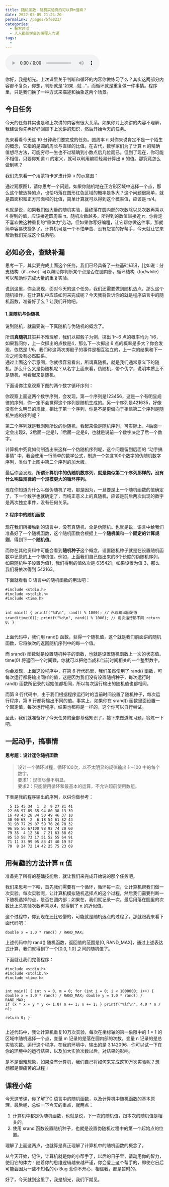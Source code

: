```yaml
---
title: 随机函数：随机实验真的可以算π值嘛？
date: 2022-03-09 21:24:20
permalink: /pages/5fe023/
categories:
  - 极客时间
  - 人人都能学会的编程入门课
tags:
  - 
---
```

<audio title="04.随机函数：随机实验真的可以算π值嘛？" src="https://static001.geekbang.org/resource/audio/6a/db/6a8f564abd3519c251927b057461eadb.mp3" controls="controls"></audio> 
<p>你好，我是胡光。上次课里关于判断和循环的内容你做练习了么？其实这两部分内容都不复杂，你想，判断就是“如果…就…”，而循环就是重复做一件事情。程序里，只是我们换了一种方式来描述和抽象这两个场景。</p><h2>今日任务</h2><p>今天的任务其实也是和上次讲的内容有很大关系。如果你对上次讲的内容不理解，我建议你先再好好回顾下上次讲的知识，然后开始今天的任务。</p><p>先来看看今天这 10 分钟我们要完成的任务。圆周率 π 对你来说肯定不是一个陌生的概念，它指的是圆的周长与直径的比值。在古代，数学家们为了计算 π 的精确值想尽方法，可能穷尽一生也不过精确到小数点后几位而已。但到了现在，你可能不相信，只要你知道 π 的定义，就可以利用编程轻易计算出 π 的值。那究竟怎么做到呢？</p><p>我们先来看一个用蒙特卡罗法计算  π 的示意图：<br>
<img src="https://static001.geekbang.org/resource/image/bb/3f/bb18f5516dedc5c1d5ae2aa610ce523f.jpg" alt="" title="图1：蒙特卡罗法示意图"></p><p>通过观察图1，请你思考一个问题，如果你随机地在正方形区域中选择一个点，那么这个被选择的点，也恰巧落在圆形红色区域的概率是多大？这个问题很简单，就是圆面积和正方形面积的比值，简单计算就可以得到这个概率值，应该是 π/4。</p><p>也就是说，如果我们做大量的随机实验，最终落在圆内部的次数除以总次数再乘以 4 得到的值，应该接近圆周率 π。随机次数越多，所得到的数值越接近 π。你肯定不喜欢做这种重复的“重体力”劳动，但如果你写好编程，让它帮你做这件事，那就简单容易快捷多了。计算机可是一个不怕辛苦、没有怨言的好帮手，今天就让它来帮助我们完成这个任务吧。</p><!-- [[[read_end]]] --><h2>必知必会，查缺补漏</h2><p>思考一下，其实要完成上面这个任务，我们已经具备了一些基础知识，比如说：分支结构（if…else）可以帮助你判断某个点是否在圆内部，循环结构（for/while）可以帮助你完成大量的重复实验。</p><p>说到这里，你会发现，面对今天的这个任务，我们还需要做到随机选点，那么这个随机操作，在计算机中应该如何来完成呢？今天我将告诉你的就是程序语言中的随机函数，准备好了么？让我们开始吧。</p><h4>1.真随机与伪随机</h4><p>说到随机，就需要说一下真随机与伪随机的概念了。</p><p>所谓<strong>真随机</strong>其实并不难理解，我们以掷骰子为例，掷出 1～6 点的概率均为 1/6，如果我问你，上一次掷出的点数是4，那么下一次掷出 6 点的概率是多大？你会发现，依然是 1/6，我们称这两次掷骰子的事件是相互独立的，上一次的结果和下一次之间没有必然联系。<br>
<img src="https://static001.geekbang.org/resource/image/a8/9f/a8e3c9f39a4cd913891d10f35f6f369f.jpg" alt="" title="图2：真随机示意图"><br>
通过上面这个示意图，你就很容易看出，所谓真随机，就是我们通常意义下的随机。那么什么又是伪随机呢？从名字上面来看，伪随机，带个伪字，说明本质上不是随机，可看起来是随机。</p><p>下面请你注意观察下图的两个数字循环序列：<br>
<img src="https://static001.geekbang.org/resource/image/f4/7a/f44e2aafc5cfd8e4b0f8d50434d5b17a.jpg" alt="" title="图3：显然规则与非显然规则"></p><p>你观察上面这两个数字序列，会发现，第一个序列是123456，这是一个有明显规律的序列，你一定不会觉得这个序列是随机生成的。另一个序列是421635，好像没有什么明显的规律，相比于第一个序列，你是不是更偏向于相信第二个序列是随机生成的序列呢？</p><p>第二个序列就是我刚刚所说的伪随机，看起来像是随机序列，可实际上，4后面一定会出现2，2后面一定是1，1后面一定是6，也就是说前一个数字决定了后一个数字。</p><p>计算机中究竟如何制造出来这样一个伪随机序列呢，这个问题留到后面的 “动手搞事情” 中，我会使用一行简单的数学公式，制造一个包含100个数字的伪随机数字序列，类似于上图中第二个序列的加大版。</p><p>最后你会发现，<strong>所谓计算机中的伪随机数序列</strong>，<strong>就是类似第二个序列那样的，没有什么明显规律的一个规模更大的循环序列。</strong></p><p>现在你知道为什么叫做伪随机了吧，那是因为，一旦要是上一个随机函数的值确定了，下一个数字也就确定了，而纯正意义上的真随机，应该是前后两次出现的数字是两次独立事件，没有任何关系。</p><h4>2.程序中的随机函数</h4><p>现在我们所接触到的语言中，没有真随机，全是伪随机。也就是说，语言中给我们准备好了一个随机函数，这个随机函数会根据上一个<strong>随机值</strong>和一个<strong>固定的计算规则</strong>，得到下一个<strong>随机值</strong>。</p><p>而你在其他资料中可能会看到<strong>随机种子</strong>这个概念，设置随机种子就是在设置随机函数中记录的上一个随机值。例如，上面我们自己做出来的6个长度的伪随机序列，如果随机种子设置为值1，我们得到的值依次是 635421，如果设置为值 3，那么我们将依次得到 542163。</p><p>下面就看看 C 语言中的随机函数的用法吧：</p><pre><code>#include &lt;stdio.h&gt;
#include &lt;stdlib.h&gt;
#include &lt;time.h&gt;

int main() {
    printf(&quot;%d\n&quot;, rand() % 1000); // 永远输出固定值
    srand(time(0));
    printf(&quot;%d\n&quot;, rand() % 1000); // 每次运行都不同
    return 0;
} 
</code></pre><p>上面代码中，我们用 rand() 函数，获得一个随机值，这个就是我们前面讲的随机函数，它将依次的返回随机序列中的每一个值。</p><p>而 srand() 函数就是设置随机种子的函数，也就是设置随机函数上一次的状态值。time(0) 将返回一个时间戳，你就可以把他当成和当前时间相关的一个整型数字。</p><p>你会发现，上面这段程序中，在第 6 行代码里，我们虽然使用了 rand() 函数，可每次运行都将输出同样的值，这是因为我们没有设置随机种子，每次运行时 rand() 函数所记录的起始值都相同，所以每次运行输出的随机值也都相同。</p><p>而第 8 行代码中，由于我们根据程序运行时的当前时间设置了随机种子，每次运行程序，第 8 行都将输出不同的值。事实上，如果你在 srand() 函数里面设置一个固定值，每次运行程序，结果也都将是一样的，这个你可以自行尝试。</p><p>至此，我们就准备好了今天任务的全部基础知识了，接下来做道练习题，锻炼一下吧。</p><h2>一起动手，搞事情</h2><h4>思考题：设计迷你随机函数</h4><blockquote>
<p>设计一个循环过程，循环100次，以不太明显的规律输出 1～100 中的每个数字。<br>
要求1：规律尽量不明显。<br>
要求2：只能使用循环和最基本的运算，不允许超前使用数组。</p>
</blockquote><p>下表是我的程序输出的序列，以供你做参考：</p><pre><code>  5 15 45 34  1  3  9 27 81 41
 22 66 97 89 65 94 80 38 13 39
 16 48 43 28 84 50 49 46 37 10
 30 90 68  2  6 18 54 61 82 44
 31 93 77 29 87 59 76 26 78 32
 96 86 56 67100 98 92 74 20 60
 79 35  4 12 36  7 21 63 88 62
 85 53 58 73 17 51 52 55 64 91
 71 11 33 99 95 83 47 40 19 57
 70  8 24 72 14 42 25 75 23 69
</code></pre><h2>用有趣的方法计算 π 值</h2><p>准备完了所有的基础技能后，就让我们来完成开始说的那个任务吧。</p><p>我们来思考一下哈，首先我们需要有一个循环，循环每一次，让计算机帮我们做一次实验。每次实验呢，让计算机模拟随机选择点的这个过程，然后我们需要判断一下随机选择的点，是否在圆内部；如果在，我们就记录一次。最后用落在圆里的次数比上总实验次数再乘以4，就得到了 π 的近似值。</p><p>这个过程中，你到现在还比较懵的，可能就是随机选点的过程了。那就跟我来看下面代码吧：</p><pre><code>double x = 1.0 * rand() / RAND_MAX;
</code></pre><p>上述代码中的 rand() 随机函数，返回值的范围是[0, RAND_MAX]，通过上述表达式计算，我们就得到了一个[0.0, 1.0] 之间的随机值了。</p><p>下面就让我们完善程序：</p><pre><code>#include &lt;stdio.h&gt;
#include &lt;stdlib.h&gt;
#include &lt;time.h&gt;

int main() {
    int n = 0, m = 0;
    for (int i = 0; i &lt; 1000000; i++) {
        double x = 1.0 * rand() / RAND_MAX;
        double y = 1.0 * rand() / RAND_MAX;
        if (x * x + y * y &lt;= 1.0) m += 1;
        n += 1;
    }
    printf(&quot;%lf\n&quot;, 4.0 * m / n);    
    return 0;
}
</code></pre><p>上述代码中，我让计算机重复10万次实验，每次在坐标轴的第一象限中的 1 * 1 的区域中随机选择一个点，变量 m 记录的是落在圆内部的次数，变量 n 记录的是总实验次数。运行这个程序，在我的环境中，输出的是 3.142096，你可以试一下在你的环境中的运行结果，以及加大实验次数以后，对结果的影响。</p><p>是不是很难想象，如果没有计算机，我们自己将如何来完成这10万次实验呢？想想都是很痛苦的过程！</p><h2>课程小结</h2><p>今天这节课，你了解了C 语言中的随机函数，以及计算机中随机函数的基本原理。最后呢，总结一下今天的重点，就两点：</p><ol>
<li>计算机中都是伪随机函数，也就是说，下一次的随机值，跟本次的随机值是相关的。</li>
<li>使用 srand 函数设置随机种子，也就是设置伪随机过程中的第一个起始点的位置。</li>
</ol><p>理解了上面这两点，也就算是真正理解了计算机中的随机函数的概念了。</p><p>从今天开始，记住，计算机就是你的小帮手了，以后的日子里，请动用你的智力，使用它的体力！随着你的思维逻辑越来越严谨，你会爱上这个帮手的，即使它日后可能会因为一些不知名的小 Bug 惹你不开心，相信我，都是暂时的。</p><p>好了，今天就到这里了，我是胡光，我们下期见。</p>